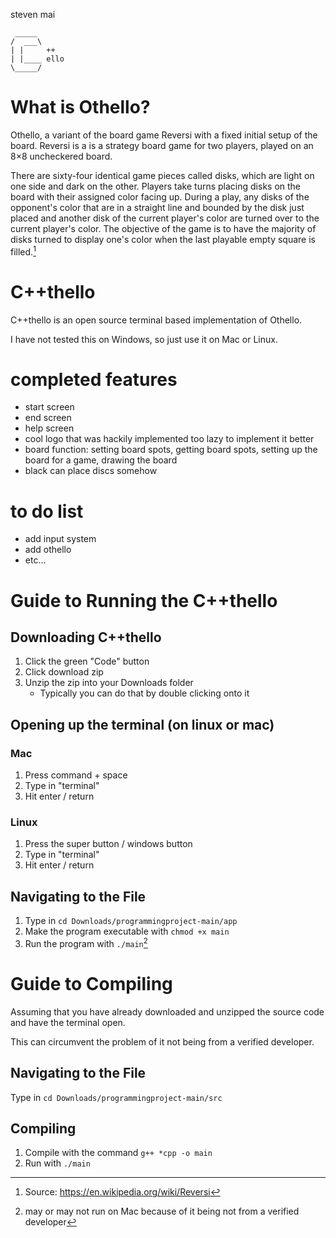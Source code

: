 steven mai

```
 _____
/  ___\
| |     ++
| |____ ello
\_____/
```

# What is Othello?

Othello, a variant of the board game Reversi with a fixed initial setup of the board. Reversi is a is a strategy board game for two players, played on an 8×8 uncheckered board.

There are sixty-four identical game pieces called disks, which are light on one side and dark on the other. Players take turns placing disks on the board with their assigned color facing up. During a play, any disks of the opponent's color that are in a straight line and bounded by the disk just placed and another disk of the current player's color are turned over to the current player's color. The objective of the game is to have the majority of disks turned to display one's color when the last playable empty square is filled.[^1]

[^1]: Source: https://en.wikipedia.org/wiki/Reversi

# C++thello

C++thello is an open source terminal based implementation of Othello.

I have not tested this on Windows, so just use it on Mac or Linux.

# completed features
* start screen 
* end screen
* help screen
* cool logo that was hackily implemented too lazy to implement it better
* board function: setting board spots, getting board spots, setting up the board for a game, drawing the board
* black can place discs somehow

# to do list
* add input system
* add othello
* etc...

# Guide to Running the C++thello

## Downloading C++thello

1. Click the green "Code" button
2. Click download zip
3. Unzip the zip into your Downloads folder
   * Typically you can do that by double clicking onto it

## Opening up the terminal (on linux or mac)

### Mac

1. Press command + space
2. Type in "terminal"
3. Hit enter / return

### Linux

1. Press the super button / windows button
2. Type in "terminal"
3. Hit enter / return

## Navigating to the File

1. Type in `cd Downloads/programmingproject-main/app`
2. Make the program executable with `chmod +x main`
3. Run the program with `./main`[^2]

[^2]: may or may not run on Mac because of it being not from a verified developer

# Guide to Compiling

Assuming that you have already downloaded and unzipped the source code and have the terminal open.

This can circumvent the problem of it not being from a verified developer.

## Navigating to the File

Type in `cd Downloads/programmingproject-main/src`

## Compiling

1. Compile with the command `g++ *cpp -o main`
2. Run with `./main`


